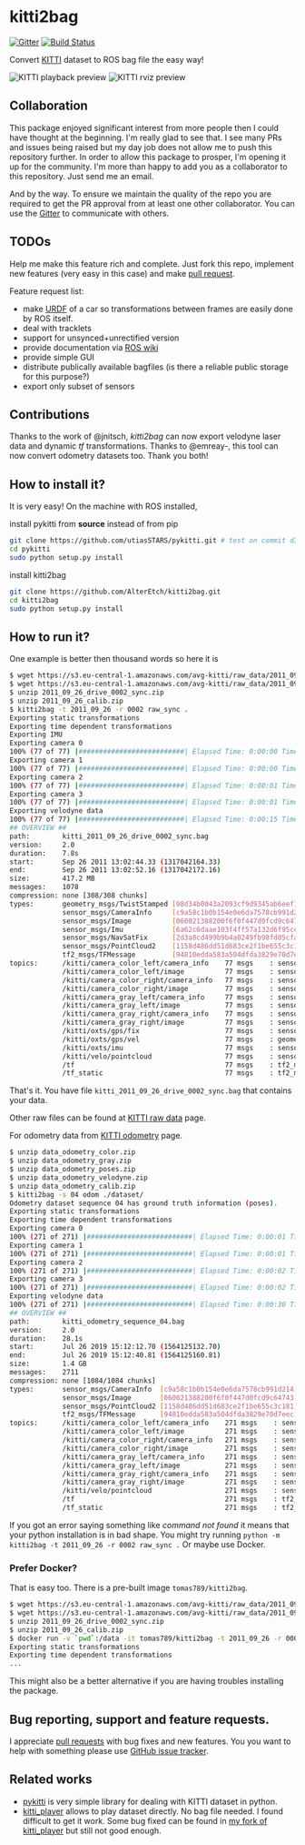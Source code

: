 # kitti2bag

[![Gitter](https://badges.gitter.im/kitti2bag/community.svg)](https://gitter.im/kitti2bag/community?utm_source=badge&utm_medium=badge&utm_campaign=pr-badge) [![Build Status](https://travis-ci.org/tomas789/kitti2bag.svg?branch=master)](https://travis-ci.org/tomas789/kitti2bag)

Convert [KITTI](http://www.cvlibs.net/datasets/kitti/index.php) dataset to ROS bag file the easy way!

![KITTI playback preview](https://raw.githubusercontent.com/tomas789/kitti2bag/gh-pages/img/kitti_playback.png)
![KITTI rviz preview](https://raw.githubusercontent.com/AlterLimbo/kitti2bag/gh-pages/img/kitti_rviz.png)

## Collaboration

This package enjoyed significant interest from more people then I could have thought at the beginning. I'm really glad to see that. I see many PRs and issues being raised but my day job does not allow me to push this repository further. In order to allow this package to prosper, I'm opening it up for the community. I'm more than happy to add you as a collaborator to this repository. Just send me an email. 

And by the way. To ensure we maintain the quality of the repo you are required to get the PR approval from at least one other collaborator. You can use the [Gitter](https://gitter.im/kitti2bag/community?utm_source=share-link&utm_medium=link&utm_campaign=share-link) to communicate with others.

## TODOs

Help me make this feature rich and complete. Just fork this repo, implement new features (very easy in this case) and make [pull request](https://github.com/tomas789/kitti2bag/pulls).

Feature request list:
 * make [URDF](http://wiki.ros.org/urdf) of a car so transformations between frames are easily done by ROS itself.
 * deal with tracklets
 * support for unsynced+unrectified version
 * provide documentation via [ROS wiki](wiki.ros.org)
 * provide simple GUI
 * distribute publically available bagfiles (is there a reliable public storage for this purpose?)
 * export only subset of sensors

## Contributions

Thanks to the work of @jnitsch, _kitti2bag_ can now export velodyne laser data and dynamic _tf_ transformations. Thanks to @emreay-, this tool can now convert odometry datasets too. Thank you both!

## How to install it?

It is very easy! On the machine with ROS installed, 

install pykitti from **source** instead of from pip
```bash
git clone https://github.com/utiasSTARS/pykitti.git # test on commit d3e1bb81676e831886726cc5ed79ce1f049aef2c
cd pykitti
sudo python setup.py install
```
install kitti2bag
```bash
git clone https://github.com/AlterEtch/kitti2bag.git
cd kitti2bag
sudo python setup.py install
```

## How to run it?

One example is better then thousand words so here it is

```bash
$ wget https://s3.eu-central-1.amazonaws.com/avg-kitti/raw_data/2011_09_26_drive_0002/2011_09_26_drive_0002_sync.zip
$ wget https://s3.eu-central-1.amazonaws.com/avg-kitti/raw_data/2011_09_26_calib.zip
$ unzip 2011_09_26_drive_0002_sync.zip
$ unzip 2011_09_26_calib.zip
$ kitti2bag -t 2011_09_26 -r 0002 raw_sync .
Exporting static transformations
Exporting time dependent transformations
Exporting IMU
Exporting camera 0
100% (77 of 77) |##########################| Elapsed Time: 0:00:00 Time: 0:00:00
Exporting camera 1
100% (77 of 77) |##########################| Elapsed Time: 0:00:00 Time: 0:00:00
Exporting camera 2
100% (77 of 77) |##########################| Elapsed Time: 0:00:01 Time: 0:00:01
Exporting camera 3
100% (77 of 77) |##########################| Elapsed Time: 0:00:01 Time: 0:00:01
Exporting velodyne data
100% (77 of 77) |##########################| Elapsed Time: 0:00:15 Time: 0:00:15
## OVERVIEW ##
path:        kitti_2011_09_26_drive_0002_sync.bag
version:     2.0
duration:    7.8s
start:       Sep 26 2011 13:02:44.33 (1317042164.33)
end:         Sep 26 2011 13:02:52.16 (1317042172.16)
size:        417.2 MB
messages:    1078
compression: none [308/308 chunks]
types:       geometry_msgs/TwistStamped [98d34b0043a2093cf9d9345ab6eef12e]
             sensor_msgs/CameraInfo     [c9a58c1b0b154e0e6da7578cb991d214]
             sensor_msgs/Image          [060021388200f6f0f447d0fcd9c64743]
             sensor_msgs/Imu            [6a62c6daae103f4ff57a132d6f95cec2]
             sensor_msgs/NavSatFix      [2d3a8cd499b9b4a0249fb98fd05cfa48]
             sensor_msgs/PointCloud2    [1158d486dd51d683ce2f1be655c3c181]
             tf2_msgs/TFMessage         [94810edda583a504dfda3829e70d7eec]
topics:      /kitti/camera_color_left/camera_info    77 msgs    : sensor_msgs/CameraInfo    
             /kitti/camera_color_left/image          77 msgs    : sensor_msgs/Image         
             /kitti/camera_color_right/camera_info   77 msgs    : sensor_msgs/CameraInfo    
             /kitti/camera_color_right/image         77 msgs    : sensor_msgs/Image         
             /kitti/camera_gray_left/camera_info     77 msgs    : sensor_msgs/CameraInfo    
             /kitti/camera_gray_left/image           77 msgs    : sensor_msgs/Image         
             /kitti/camera_gray_right/camera_info    77 msgs    : sensor_msgs/CameraInfo    
             /kitti/camera_gray_right/image          77 msgs    : sensor_msgs/Image         
             /kitti/oxts/gps/fix                     77 msgs    : sensor_msgs/NavSatFix     
             /kitti/oxts/gps/vel                     77 msgs    : geometry_msgs/TwistStamped
             /kitti/oxts/imu                         77 msgs    : sensor_msgs/Imu           
             /kitti/velo/pointcloud                  77 msgs    : sensor_msgs/PointCloud2   
             /tf                                     77 msgs    : tf2_msgs/TFMessage        
             /tf_static                              77 msgs    : tf2_msgs/TFMessage
```


That's it. You have file `kitti_2011_09_26_drive_0002_sync.bag` that contains your data.

Other raw files can be found at [KITTI raw data](http://www.cvlibs.net/datasets/kitti/raw_data.php) page.

For odometry data from [KITTI odometry](http://www.cvlibs.net/datasets/kitti/eval_odometry.php) page.

```bash
$ unzip data_odometry_color.zip
$ unzip data_odometry_gray.zip
$ unzip data_odometry_poses.zip
$ unzip data_odometry_velodyne.zip
$ unzip data_odometry_calib.zip
$ kitti2bag -s 04 odom ./dataset/
Odometry dataset sequence 04 has ground truth information (poses).
Exporting static transformations
Exporting time dependent transformations
Exporting camera 0
100% (271 of 271) |##########################| Elapsed Time: 0:00:01 Time:  0:00:01
Exporting camera 1
100% (271 of 271) |##########################| Elapsed Time: 0:00:01 Time:  0:00:01
Exporting camera 2
100% (271 of 271) |##########################| Elapsed Time: 0:00:02 Time:  0:00:02
Exporting camera 3
100% (271 of 271) |##########################| Elapsed Time: 0:00:02 Time:  0:00:02
Exporting velodyne data
100% (271 of 271) |##########################| Elapsed Time: 0:00:30 Time:  0:00:30
## OVERVIEW ##
path:        kitti_odometry_sequence_04.bag
version:     2.0
duration:    28.1s
start:       Jul 26 2019 15:12:12.70 (1564125132.70)
end:         Jul 26 2019 15:12:40.81 (1564125160.81)
size:        1.4 GB
messages:    2711
compression: none [1084/1084 chunks]
types:       sensor_msgs/CameraInfo  [c9a58c1b0b154e0e6da7578cb991d214]
             sensor_msgs/Image       [060021388200f6f0f447d0fcd9c64743]
             sensor_msgs/PointCloud2 [1158d486dd51d683ce2f1be655c3c181]
             tf2_msgs/TFMessage      [94810edda583a504dfda3829e70d7eec]
topics:      /kitti/camera_color_left/camera_info    271 msgs    : sensor_msgs/CameraInfo 
             /kitti/camera_color_left/image          271 msgs    : sensor_msgs/Image      
             /kitti/camera_color_right/camera_info   271 msgs    : sensor_msgs/CameraInfo 
             /kitti/camera_color_right/image         271 msgs    : sensor_msgs/Image      
             /kitti/camera_gray_left/camera_info     271 msgs    : sensor_msgs/CameraInfo 
             /kitti/camera_gray_left/image           271 msgs    : sensor_msgs/Image      
             /kitti/camera_gray_right/camera_info    271 msgs    : sensor_msgs/CameraInfo 
             /kitti/camera_gray_right/image          271 msgs    : sensor_msgs/Image      
             /kitti/velo/pointcloud                  271 msgs    : sensor_msgs/PointCloud2
             /tf                                     271 msgs    : tf2_msgs/TFMessage     
             /tf_static                              271 msgs    : tf2_msgs/TFMessage

```

If you got an error saying something like _command not found_ it means that your python installation is in bad shape. You might try running 
```python -m kitti2bag -t 2011_09_26 -r 0002 raw_sync .```
Or maybe use Docker.

### Prefer Docker?

That is easy too. There is a pre-built image `tomas789/kitti2bag`. 

```bash
$ wget https://s3.eu-central-1.amazonaws.com/avg-kitti/raw_data/2011_09_26_drive_0002/2011_09_26_drive_0002_sync.zip
$ wget https://s3.eu-central-1.amazonaws.com/avg-kitti/raw_data/2011_09_26_calib.zip
$ unzip 2011_09_26_drive_0002_sync.zip
$ unzip 2011_09_26_calib.zip
$ docker run -v `pwd`:/data -it tomas789/kitti2bag -t 2011_09_26 -r 0002 raw_sync
Exporting static transformations
Exporting time dependent transformations
...
```

This might also be a better alternative if you are having troubles installing the package. 

## Bug reporting, support and feature requests.

I appreciate [pull requests](https://github.com/tomas789/kitti2bag/pulls) with bug fixes and new features. You you want to help with something please use [GitHub issue tracker](https://github.com/tomas789/kitti2bag/issues).

## Related works

 * [pykitti](https://github.com/utiasSTARS/pykitti) is very simple library for dealing with KITTI dataset in python. 
 * [kitti_player](https://github.com/tomas789/kitti_player) allows to play dataset directly. No bag file needed. I found difficult to get it work. Some bug fixed can be found in [my fork of kitti_player](https://github.com/tomas789/kitti_player) but still not good enough.
